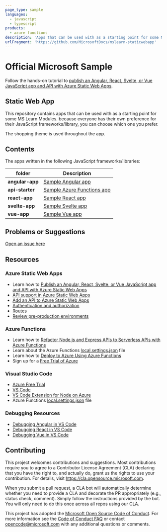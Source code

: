 ```yaml
---
page_type: sample
languages:
  - javascript
  - typescript
products:
  - azure functions
description: 'Apps that can be used with as a starting point for some MS Learn Modules.'
urlFragment: 'https://github.com/MicrosoftDocs/mslearn-staticwebapp'
---
```


# Official Microsoft Sample

Follow the hands-on tutorial to [publish an Angular, React, Svelte, or Vue JavaScript app and API with Azure Static Web Apps](https://docs.microsoft.com/learn/modules/publish-app-service-static-web-app-api/?WT.mc_id=mslearn_staticwebapp-github-jopapa).

## Static Web App

This repository contains apps that can be used with as a starting point for some MS Learn Modules. because everyone has their own preference for their JavaScript frameworks/library, you can choose which one you prefer.

The shopping theme is used throughout the app.

## Contents

The apps written in the following JavaScript frameworks/libraries:

| folder          | Description                                                                                                 |
| --------------- | ----------------------------------------------------------------------------------------------------------- |
| **angular-app** | [Sample Angular app](https://github.com/MicrosoftDocs/mslearn-staticwebapp/blob/master/angular-app)         |
| **api-starter** | [Sample Azure Functions app](https://github.com/MicrosoftDocs/mslearn-staticwebapp/blob/master/api-starter) |
| **react-app**   | [Sample React app](https://github.com/MicrosoftDocs/mslearn-staticwebapp/blob/master/react-app)             |
| **svelte-app**  | [Sample Svelte app](https://github.com/MicrosoftDocs/mslearn-staticwebapp/blob/master/svelte-app)           |
| **vue-app**     | [Sample Vue app](https://github.com/MicrosoftDocs/mslearn-staticwebapp/blob/master/vue-app)                 |

## Problems or Suggestions

[Open an issue here](https://github.com/MicrosoftDocs/mslearn-staticwebapp/issues)

## Resources

### Azure Static Web Apps

- Learn how to [Publish an Angular, React, Svelte, or Vue JavaScript app and API with Azure Static Web Apps](https://docs.microsoft.com/learn/modules/publish-app-service-static-web-app-api?wt.mc_id=mslearn_staticwebapp-github-jopapa)
- [API support in Azure Static Web Apps](https://docs.microsoft.com/azure/static-web-apps/apis?wt.mc_id=mslearn_staticwebapp-github-jopapa)
- [Add an API to Azure Static Web Apps](https://docs.microsoft.com/azure/static-web-apps/add-api?wt.mc_id=mslearn_staticwebapp-github-jopapa)
- [Authentication and authorization](https://docs.microsoft.com/azure/static-web-apps/authentication-authorization?wt.mc_id=mslearn_staticwebapp-github-jopapa)
- [Routes](https://docs.microsoft.com/azure/static-web-apps/routes?wt.mc_id=mslearn_staticwebapp-github-jopapa)
- [Review pre-production environments](https://docs.microsoft.com/azure/static-web-apps/review-publish-pull-requests?wt.mc_id=mslearn_staticwebapp-github-jopapa)

### Azure Functions

- Learn how to [Refactor Node.js and Express APIs to Serverless APIs with Azure Functions](https://docs.microsoft.com/learn/modules/shift-nodejs-express-apis-serverless/?wt.mc_id=mslearn_staticwebapp-github-jopapa)
- Learn about the Azure Functions [local.settings.json](https://docs.microsoft.com/azure/azure-functions/functions-run-local#local-settings-file?wt.mc_id=mslearn_staticwebapp-github-jopapa) file
- Learn how to [Deploy to Azure Using Azure Functions](https://code.visualstudio.com/tutorials/functions-extension/getting-started?wt.mc_id=mslearn_staticwebapp-github-jopapa)
- Sign up for a [Free Trial of Azure](https://azure.microsoft.com/free/?wt.mc_id=mslearn_staticwebapp-github-jopapa)

### Visual Studio Code

- [Azure Free Trial](https://azure.microsoft.com/free/?wt.mc_id=mslearn_staticwebapp-github-jopapa)
- [VS Code](https://code.visualstudio.com?wt.mc_id=mslearn_staticwebapp-github-jopapa)
- [VS Code Extension for Node on Azure](https://marketplace.visualstudio.com/items?itemName=ms-vscode.vscode-node-azure-pack&WT.mc_id=mslearn_staticwebapp-github-jopapa)
- Azure Functions [local.settings.json](https://docs.microsoft.com/azure/azure-functions/functions-run-local#local-settings-file?WT.mc_id=mslearn_staticwebapp-github-jopapa) file

### Debugging Resources

- [Debugging Angular in VS Code](https://code.visualstudio.com/docs/nodejs/angular-tutorial?wt.mc_id=mslearn_staticwebapp-github-jopapa)
- [Debugging React in VS Code](https://code.visualstudio.com/docs/nodejs/reactjs-tutorial?wt.mc_id=mslearn_staticwebapp-github-jopapa)
- [Debugging Vue in VS Code](https://code.visualstudio.com/docs/nodejs/vuejs-tutorial?wt.mc_id=mslearn_staticwebapp-github-jopapa)

## Contributing

This project welcomes contributions and suggestions. Most contributions require you to agree to a
Contributor License Agreement (CLA) declaring that you have the right to, and actually do, grant us
the rights to use your contribution. For details, visit https://cla.opensource.microsoft.com.

When you submit a pull request, a CLA bot will automatically determine whether you need to provide
a CLA and decorate the PR appropriately (e.g., status check, comment). Simply follow the instructions
provided by the bot. You will only need to do this once across all repos using our CLA.

This project has adopted the [Microsoft Open Source Code of Conduct](https://opensource.microsoft.com/codeofconduct/).
For more information see the [Code of Conduct FAQ](https://opensource.microsoft.com/codeofconduct/faq/) or
contact [opencode@microsoft.com](mailto:opencode@microsoft.com) with any additional questions or comments.
